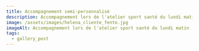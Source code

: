 ```yaml
---
title: Accompagnement semi-personnalisé
description: Accompagnement lors de l'atelier sport santé du lundi matin
image: /assets/images/helena_cliente_fente.jpg
imageAlt: Accompagnement lors de l'atelier sport santé du lundi matin
tags:
  - gallery_post
---
```

